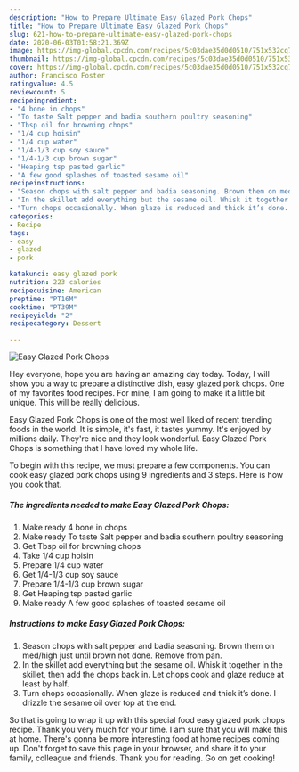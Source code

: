 ```yaml
---
description: "How to Prepare Ultimate Easy Glazed Pork Chops"
title: "How to Prepare Ultimate Easy Glazed Pork Chops"
slug: 621-how-to-prepare-ultimate-easy-glazed-pork-chops
date: 2020-06-03T01:58:21.369Z
image: https://img-global.cpcdn.com/recipes/5c03dae35d0d0510/751x532cq70/easy-glazed-pork-chops-recipe-main-photo.jpg
thumbnail: https://img-global.cpcdn.com/recipes/5c03dae35d0d0510/751x532cq70/easy-glazed-pork-chops-recipe-main-photo.jpg
cover: https://img-global.cpcdn.com/recipes/5c03dae35d0d0510/751x532cq70/easy-glazed-pork-chops-recipe-main-photo.jpg
author: Francisco Foster
ratingvalue: 4.5
reviewcount: 5
recipeingredient:
- "4 bone in chops"
- "To taste Salt pepper and badia southern poultry seasoning"
- "Tbsp oil for browning chops"
- "1/4 cup hoisin"
- "1/4 cup water"
- "1/4-1/3 cup soy sauce"
- "1/4-1/3 cup brown sugar"
- "Heaping tsp pasted garlic"
- "A few good splashes of toasted sesame oil"
recipeinstructions:
- "Season chops with salt pepper and badia seasoning. Brown them on med/high just until brown not done. Remove from pan."
- "In the skillet add everything but the sesame oil. Whisk it together in the skillet, then add the chops back in. Let chops cook and glaze reduce at least by half."
- "Turn chops occasionally. When glaze is reduced and thick it’s done. I drizzle the sesame oil over top at the end."
categories:
- Recipe
tags:
- easy
- glazed
- pork

katakunci: easy glazed pork 
nutrition: 223 calories
recipecuisine: American
preptime: "PT16M"
cooktime: "PT39M"
recipeyield: "2"
recipecategory: Dessert

---
```



![Easy Glazed Pork Chops](https://img-global.cpcdn.com/recipes/5c03dae35d0d0510/751x532cq70/easy-glazed-pork-chops-recipe-main-photo.jpg)

Hey everyone, hope you are having an amazing day today. Today, I will show you a way to prepare a distinctive dish, easy glazed pork chops. One of my favorites food recipes. For mine, I am going to make it a little bit unique. This will be really delicious.



Easy Glazed Pork Chops is one of the most well liked of recent trending foods in the world. It is simple, it's fast, it tastes yummy. It's enjoyed by millions daily. They're nice and they look wonderful. Easy Glazed Pork Chops is something that I have loved my whole life.


To begin with this recipe, we must prepare a few components. You can cook easy glazed pork chops using 9 ingredients and 3 steps. Here is how you cook that.

<!--inarticleads1-->

##### The ingredients needed to make Easy Glazed Pork Chops:

1. Make ready 4 bone in chops
1. Make ready To taste Salt pepper and badia southern poultry seasoning
1. Get Tbsp oil for browning chops
1. Take 1/4 cup hoisin
1. Prepare 1/4 cup water
1. Get 1/4-1/3 cup soy sauce
1. Prepare 1/4-1/3 cup brown sugar
1. Get Heaping tsp pasted garlic
1. Make ready A few good splashes of toasted sesame oil




<!--inarticleads2-->

##### Instructions to make Easy Glazed Pork Chops:

1. Season chops with salt pepper and badia seasoning. Brown them on med/high just until brown not done. Remove from pan.
1. In the skillet add everything but the sesame oil. Whisk it together in the skillet, then add the chops back in. Let chops cook and glaze reduce at least by half.
1. Turn chops occasionally. When glaze is reduced and thick it’s done. I drizzle the sesame oil over top at the end.




So that is going to wrap it up with this special food easy glazed pork chops recipe. Thank you very much for your time. I am sure that you will make this at home. There's gonna be more interesting food at home recipes coming up. Don't forget to save this page in your browser, and share it to your family, colleague and friends. Thank you for reading. Go on get cooking!
